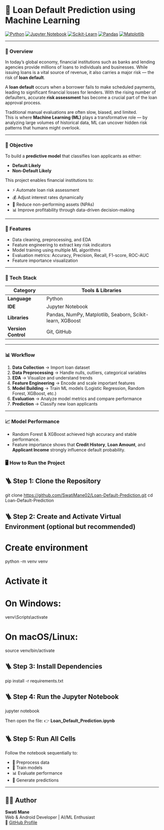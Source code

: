 # 📘 Loan Default Prediction using Machine Learning  

[![Python](https://img.shields.io/badge/Python-3.10+-blue?logo=python)](https://www.python.org/)
[![Jupyter Notebook](https://img.shields.io/badge/Jupyter-F37626.svg?logo=Jupyter&logoColor=white)](https://jupyter.org/)
[![Scikit-Learn](https://img.shields.io/badge/Scikit--Learn-F7931E.svg?logo=scikitlearn&logoColor=white)](https://scikit-learn.org/)
[![Pandas](https://img.shields.io/badge/Pandas-150458.svg?logo=pandas&logoColor=white)](https://pandas.pydata.org/)
[![Matplotlib](https://img.shields.io/badge/Matplotlib-11557c.svg?logo=plotly&logoColor=white)](https://matplotlib.org/)

---

### 🧠 Overview  
In today’s global economy, financial institutions such as banks and lending agencies provide millions of loans to individuals and businesses. While issuing loans is a vital source of revenue, it also carries a major risk — the risk of **loan default**.  

A **loan default** occurs when a borrower fails to make scheduled payments, leading to significant financial losses for lenders. With the rising number of defaulters, accurate **risk assessment** has become a crucial part of the loan approval process.  

Traditional manual evaluations are often slow, biased, and limited.  
This is where **Machine Learning (ML)** plays a transformative role — by analyzing large volumes of historical data, ML can uncover hidden risk patterns that humans might overlook.

---

### 🎯 Objective  
To build a **predictive model** that classifies loan applicants as either:
- **Default Likely**
- **Non-Default Likely**

This project enables financial institutions to:
- ⚡ Automate loan risk assessment  
- 💰 Adjust interest rates dynamically  
- 🏦 Reduce non-performing assets (NPAs)  
- 📊 Improve profitability through data-driven decision-making  

---

### 🧩 Features
- Data cleaning, preprocessing, and EDA  
- Feature engineering to extract key risk indicators  
- Model training using multiple ML algorithms  
- Evaluation metrics: Accuracy, Precision, Recall, F1-score, ROC-AUC  
- Feature importance visualization  

---

### 🧰 Tech Stack

| Category | Tools & Libraries |
|-----------|-------------------|
| **Language** | Python |
| **IDE** | Jupyter Notebook |
| **Libraries** | Pandas, NumPy, Matplotlib, Seaborn, Scikit-learn, XGBoost |
| **Version Control** | Git, GitHub |

---

### 📊 Workflow
1. **Data Collection** → Import loan dataset  
2. **Data Preprocessing** → Handle nulls, outliers, categorical variables  
3. **EDA** → Visualize and understand trends  
4. **Feature Engineering** → Encode and scale important features  
5. **Model Building** → Train ML models (Logistic Regression, Random Forest, XGBoost, etc.)  
6. **Evaluation** → Analyze model metrics and compare performance  
7. **Prediction** → Classify new loan applicants  

---

### 📈 Model Performance  
- Random Forest & XGBoost achieved high accuracy and stable performance.  
- Feature importance shows that **Credit History**, **Loan Amount**, and **Applicant Income** strongly influence default probability.  

### 🖥️ How to Run the Project

## 🪜 Step 1: Clone the Repository
git clone https://github.com/SwatiMane02/Loan-Default-Prediction.git
cd Loan-Default-Prediction  

## 🪜 Step 2: Create and Activate Virtual Environment (optional but recommended)
# Create environment  
python -m venv venv  

# Activate it  
# On Windows:  
venv\Scripts\activate  
# On macOS/Linux:  
source venv/bin/activate  

## 🪜 Step 3: Install Dependencies
pip install -r requirements.txt  

## 🪜 Step 4: Run the Jupyter Notebook
jupyter notebook  

Then open the file: 👉 **Loan_Default_Prediction.ipynb**

## 🪜 Step 5: Run All Cells
Follow the notebook sequentially to:  
- 🧹 Preprocess data  
- 🤖 Train models  
- 📊 Evaluate performance  
- 🔮 Generate predictions
  
---

## 👩‍💻 Author
**Swati Mane**  
Web & Android Developer | AI/ML Enthusiast  
🔗 [GitHub Profile](https://github.com/SwatiMane02)
